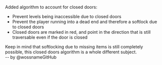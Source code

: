 Added algorithm to account for closed doors:

- Prevent levels being inaccessible due to closed doors
- Prevent the player running into a dead end and therefore a softlock due to closed doors
- Closed doors are marked in red, and point in the direction that is still traversable even if the door is closed

Keep in mind that softlocking due to missing items is still completely possible, this closed doors algorithm is a whole different subject.\
-- by @wossnameGitHub
